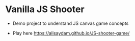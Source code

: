 # Vanilla JS Shooter 

- Demo project to understand JS canvas game concepts

- Play here
https://alisaydam.github.io/JS-shooter-game/